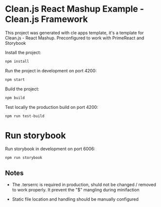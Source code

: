# Clean.js React Mashup Example - Clean.js Framework

This project was generated with cle apps template, it's a template for Clean.js - React Mashup.
Preconfigured to work with PrimeReact and Storybook

Install the project:
```sh
npm install
```

Run the project in development on port 4200:
```sh
npm start
```

Build the project:
```sh
npm build
```

Test locally the production build on port 4200:
```sh
npm run test-build
```

# Run storybook
Run storybook in development on port 6006:
```sh
npm run storybook
```


## Notes
- The .terserrc is required in production, shuld not be changed / removed to work properly. It prevent the "$" mangling during minifaction

- Static file location and handling should be manually configured
